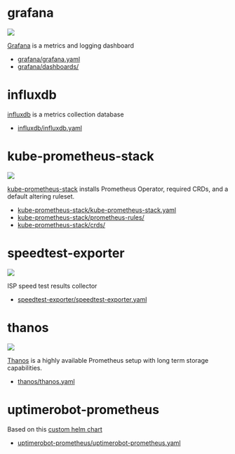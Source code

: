 # grafana

![](https://i.imgur.com/hzBFkEE.png)

[Grafana](https://github.com/grafana/grafana) is a metrics and logging dashboard

* [grafana/grafana.yaml](grafana/grafana.yaml)
* [grafana/dashboards/](grafana/dashboards/)

# influxdb

[influxdb](https://github.com/influxdata/influxdb) is a metrics collection database

* [influxdb/influxdb.yaml](influxdb/influxdb.yaml)

# kube-prometheus-stack

![](https://i.imgur.com/VwDwdpQ.png)

[kube-prometheus-stack](https://github.com/prometheus-community/helm-charts/tree/main/charts/kube-prometheus-stack) installs Prometheus Operator, required CRDs, and a default altering ruleset.

* [kube-prometheus-stack/kube-prometheus-stack.yaml](kube-prometheus-stack/kube-prometheus-stack.yaml)
* [kube-prometheus-stack/prometheus-rules/](kube-prometheus-stack/prometheus-rules/)
* [kube-prometheus-stack/crds/](kube-prometheus-stack/crds/)

# speedtest-exporter

![](https://i.imgur.com/avohPk6.png)

ISP speed test results collector

* [speedtest-exporter/speedtest-exporter.yaml](speedtest-exporter/speedtest-exporter.yaml)

# thanos

![](https://i.imgur.com/6c5jubC.png)

[Thanos](https://github.com/thanos-io/thanos) is a highly available Prometheus setup with long term storage capabilities.

* [thanos/thanos.yaml](thanos/thanos.yaml)

# uptimerobot-prometheus

Based on this [custom helm chart](https://github.com/k8s-at-home/charts/tree/master/charts/uptimerobot-prometheus)

* [uptimerobot-prometheus/uptimerobot-prometheus.yaml](uptimerobot-prometheus/-prometheusuptimerobot.yaml)
